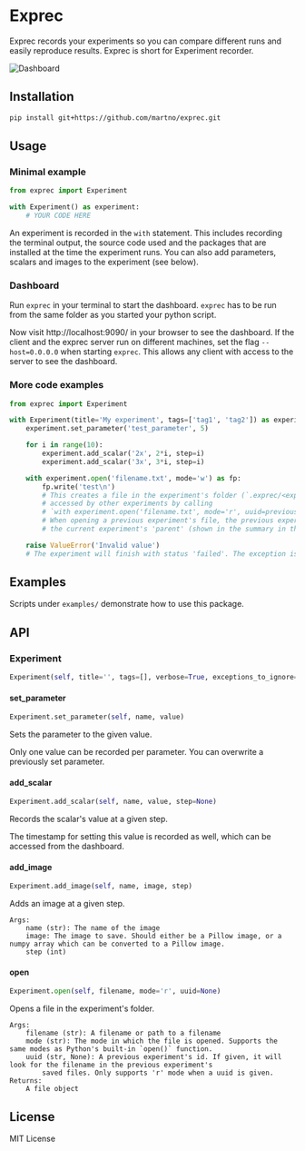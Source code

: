 Exprec
======

Exprec records your experiments so you can compare different runs and easily reproduce results. Exprec is short for Experiment recorder. 

![Dashboard](https://user-images.githubusercontent.com/176676/48298763-1f26c880-e506-11e8-9846-59455764604c.gif)


Installation
------------

```bash
pip install git+https://github.com/martno/exprec.git
```


Usage
-----

### Minimal example

```python
from exprec import Experiment

with Experiment() as experiment:
    # YOUR CODE HERE
```

An experiment is recorded in the `with` statement. This includes recording the terminal output, the source code used and the packages that are installed at the time the experiment runs. You can also add parameters, scalars and images to the experiment (see below). 


### Dashboard

Run `exprec` in your terminal to start the dashboard. `exprec` has to be run from the same folder as you started your python script. 

Now visit http://localhost:9090/ in your browser to see the dashboard. If the client and the exprec server run on different machines, set the flag `--host=0.0.0.0` when starting `exprec`. This allows any client with access to the server to see the dashboard. 


### More code examples

```python
from exprec import Experiment

with Experiment(title='My experiment', tags=['tag1', 'tag2']) as experiment:
    experiment.set_parameter('test_parameter', 5)

    for i in range(10):
        experiment.add_scalar('2x', 2*i, step=i)
        experiment.add_scalar('3x', 3*i, step=i)

    with experiment.open('filename.txt', mode='w') as fp:
        fp.write('test\n')
        # This creates a file in the experiment's folder (`.exprec/<experiment-id>/files/filename.txt`). It can be
        # accessed by other experiments by calling
        # `with experiment.open('filename.txt', mode='r', uuid=previous_experiment_uuid) as fp:`.
        # When opening a previous experiment's file, the previous experiment will be referred to as 
        # the current experiment's 'parent' (shown in the summary in the dashboard). 

    raise ValueError('Invalid value')
    # The experiment will finish with status 'failed'. The exception is also logged. 
```


Examples
--------

Scripts under `examples/` demonstrate how to use this package. 


API
---

### Experiment

```python
Experiment(self, title='', tags=[], verbose=True, exceptions_to_ignore=[<class 'KeyboardInterrupt'>], name='')
```

#### set_parameter

```python
Experiment.set_parameter(self, name, value)
```
Sets the parameter to the given value.

Only one value can be recorded per parameter. You can overwrite a previously set parameter.

#### add_scalar

```python
Experiment.add_scalar(self, name, value, step=None)
```
Records the scalar's value at a given step.

The timestamp for setting this value is recorded as well, which can be accessed from the dashboard.

#### add_image

```python
Experiment.add_image(self, name, image, step)
```
Adds an image at a given step.
```
Args:
    name (str): The name of the image
    image: The image to save. Should either be a Pillow image, or a numpy array which can be converted to a Pillow image.
    step (int)
```

#### open

```python
Experiment.open(self, filename, mode='r', uuid=None)
```
Opens a file in the experiment's folder. 
```
Args:
    filename (str): A filename or path to a filename
    mode (str): The mode in which the file is opened. Supports the same modes as Python's built-in `open()` function.
    uuid (str, None): A previous experiment's id. If given, it will look for the filename in the previous experiment's
        saved files. Only supports 'r' mode when a uuid is given.
Returns:
    A file object
```

License
-------

MIT License

